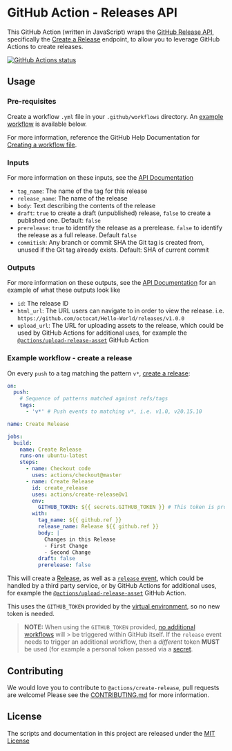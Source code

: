 # GitHub Action - Releases API

This GitHub Action (written in JavaScript) wraps the
[GitHub Release API](https://developer.github.com/v3/repos/releases/),
specifically the [Create a Release](https://developer.github.com/v3/repos/releases/#create-a-release)
endpoint, to allow you to leverage GitHub Actions to create releases.

<a href="https://github.com/juitnow/github-action-create-release"><img alt="GitHub Actions status" src="https://github.com/juitnow/github-action-create-release/workflows/Tests/badge.svg"></a>

## Usage

### Pre-requisites

Create a workflow `.yml` file in your `.github/workflows` directory. An
[example workflow](#example-workflow---create-a-release) is available below.

For more information, reference the GitHub Help Documentation for
[Creating a workflow file](https://help.github.com/en/articles/configuring-a-workflow#creating-a-workflow-file).

### Inputs

For more information on these inputs, see the [API Documentation](https://developer.github.com/v3/repos/releases/#input)

- `tag_name`: The name of the tag for this release
- `release_name`: The name of the release
- `body`: Text describing the contents of the release
- `draft`: `true` to create a draft (unpublished) release, `false` to create
  a published one. Default: `false`
- `prerelease`: `true` to identify the release as a prerelease. `false` to
  identify the release as a full release. Default `false`
- `commitish`: Any branch or commit SHA the Git tag is created from, unused if
  the Git tag already exists. Default: SHA of current commit

### Outputs

For more information on these outputs, see the [API Documentation](https://developer.github.com/v3/repos/releases/#response-4)
for an example of what these outputs look like

- `id`: The release ID
- `html_url`: The URL users can navigate to in order to view the release. i.e.
  `https://github.com/octocat/Hello-World/releases/v1.0.0`
- `upload_url`: The URL for uploading assets to the release, which could be
  used by GitHub Actions for additional uses, for example the
  [`@actions/upload-release-asset`](https://www.github.com/actions/upload-release-asset)
  GitHub Action

### Example workflow - create a release

On every `push` to a tag matching the pattern `v*`,
[create a release](https://developer.github.com/v3/repos/releases/#create-a-release):

```yaml
on:
  push:
    # Sequence of patterns matched against refs/tags
    tags:
      - 'v*' # Push events to matching v*, i.e. v1.0, v20.15.10

name: Create Release

jobs:
  build:
    name: Create Release
    runs-on: ubuntu-latest
    steps:
      - name: Checkout code
        uses: actions/checkout@master
      - name: Create Release
        id: create_release
        uses: actions/create-release@v1
        env:
          GITHUB_TOKEN: ${{ secrets.GITHUB_TOKEN }} # This token is provided by Actions, you do not need to create your own token
        with:
          tag_name: ${{ github.ref }}
          release_name: Release ${{ github.ref }}
          body: |
            Changes in this Release
            - First Change
            - Second Change
          draft: false
          prerelease: false
```

This will create a [Release](https://help.github.com/en/articles/creating-releases),
as well as a [`release` event](https://developer.github.com/v3/activity/events/types/#releaseevent),
which could be handled by a third party service, or by GitHub Actions for
additional uses, for example the [`@actions/upload-release-asset`](https://www.github.com/actions/upload-release-asset)
GitHub Action.

This uses the `GITHUB_TOKEN` provided by the
[virtual environment](https://help.github.com/en/github/automating-your-workflow-with-github-actions/virtual-environments-for-github-actions#github_token-secret),
so no new token is needed.

> **NOTE:** When using the `GITHUB_TOKEN` provided, [no additional workflows](https://github.community/t5/GitHub-Actions/Triggering-a-new-workflow-from-another-workflow/td-p/31676)
> will > be triggered within GitHub itself. If the `release` event needs to
> trigger an additional workflow, then a _different_ token **MUST** be used
> (for example a personal token passed via a [secret](https://help.github.com/en/actions/configuring-and-managing-workflows/creating-and-storing-encrypted-secrets).

## Contributing

We would love you to contribute to `@actions/create-release`, pull requests are
welcome! Please see the [CONTRIBUTING.md](CONTRIBUTING.md) for more information.

## License
The scripts and documentation in this project are released under the
[MIT License](LICENSE)
